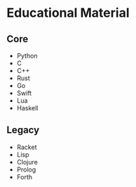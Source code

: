 # Educational Material
## Core
- Python
- C
- C++
- Rust
- Go
- Swift
- Lua
- Haskell

## Legacy
- Racket
- Lisp
- Clojure
- Prolog
- Forth

